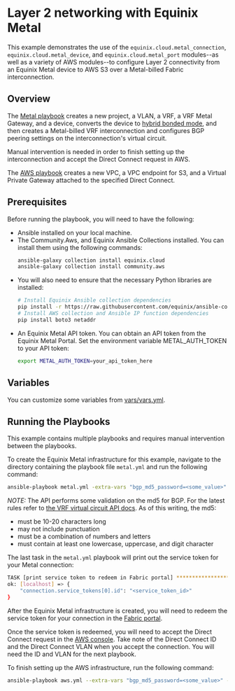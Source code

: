 # Layer 2 networking with Equinix Metal

This example demonstrates the use of the `equinix.cloud.metal_connection`, `equinix.cloud.metal_device`, and `equinix.cloud.metal_port` modules--as well as a variety of AWS modules--to configure Layer 2 connectivity from an Equinix Metal device to AWS S3 over a Metal-billed Fabric interconnection.

## Overview

The [Metal playbook](metal.yml) creates a new project, a VLAN, a VRF, a VRF Metal Gateway, and a device, converts the device to [hybrid bonded mode](https://deploy.equinix.com/developers/docs/metal/layer2-networking/overview/#network-configuration-types), and then creates a Metal-billed VRF interconnection and configures BGP peering settings on the interconnection's virtual circuit.

Manual intervention is needed in order to finish setting up the interconnection and accept the Direct Connect request in AWS.

The [AWS playbook](aws.yml) creates a new VPC, a VPC endpoint for S3, and a Virtual Private Gateway attached to the specified Direct Connect.

## Prerequisites

Before running the playbook, you will need to have the following:

- Ansible installed on your local machine.
- The Community.Aws, and Equinix Ansible Collections installed. You can install them using the following commands:
  ```bash
  ansible-galaxy collection install equinix.cloud
  ansible-galaxy collection install community.aws
  ```
- You will also need to ensure that the necessary Python libraries are installed:
  ```bash
  # Install Equinix Ansible collection dependencies
  pip install -r https://raw.githubusercontent.com/equinix/ansible-collection-equinix/v0.11.1/requirements.txt
  # Install AWS collection and Ansible IP function dependencies
  pip install boto3 netaddr
  ```
- An Equinix Metal API token. You can obtain an API token from the Equinix Metal Portal. Set the environment variable METAL_AUTH_TOKEN to your API token:
  ```bash
  export METAL_AUTH_TOKEN=your_api_token_here
  ```

## Variables

You can customize some variables from [vars/vars.yml](vars/equinix_metal_vars.yml).

## Running the Playbooks

This example contains multiple playbooks and requires manual intervention between the playbooks.

To create the Equinix Metal infrastructure for this example, navigate to the directory containing the playbook file `metal.yml` and run the following command:

```bash
ansible-playbook metal.yml -extra-vars "bgp_md5_password=<some_value>"
```

*NOTE:* The API performs some validation on the md5 for BGP.  For the latest rules refer to [the VRF virtual circuit API docs](https://deploy.equinix.com/developers/api/metal/#tag/Interconnections/operation/updateVirtualCircuit). As of this writing, the md5:
* must be 10-20 characters long
* may not include punctuation
* must be a combination of numbers and letters
* must contain at least one lowercase, uppercase, and digit character

The last task in the `metal.yml` playbook will print out the service token for your Metal connection:

```bash
TASK [print service token to redeem in Fabric portal] **************************************************************************
ok: [localhost] => {
    "connection.service_tokens[0].id": "<service_token_id>"
}
```

After the Equinix Metal infrastructure is created, you will need to redeem the service token for your connection in the [Fabric portal](https://fabric.equinix.com).

Once the service token is redeemed, you will need to accept the Direct Connect request in the [AWS console](https://console.aws.amazon.com). Take note of the Direct Connect ID and the Direct Connect VLAN when you accept the connection.  You will need the ID and VLAN for the next playbook.

To finish setting up the AWS infrastructure, run the following command:

```bash
ansible-playbook aws.yml --extra-vars "bgp_md5_password=<some_value>" --extra-vars "aws_connection_id=<your_direct_connect_id>" --extra-vars "aws_connection_vlan=<your_direct_connect_vlan>"
```

